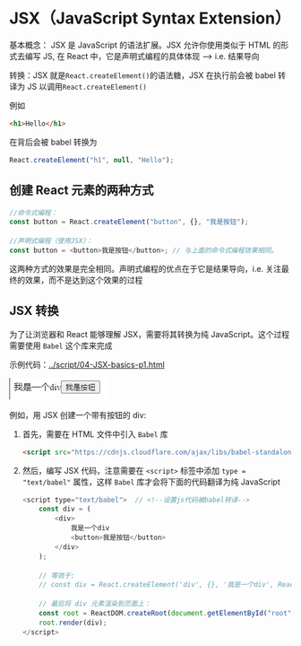 # JSX（JavaScript Syntax Extension）

基本概念： JSX 是 JavaScript 的语法扩展。JSX 允许你使用类似于 HTML 的形式去编写 JS, 在 React 中，它是声明式编程的具体体现 --> i.e. 结果导向

转换：JSX 就是`React.createElement()`的语法糖，JSX 在执行前会被 babel 转译为 JS 以调用`React.createElement() `

例如

```html
<h1>Hello</h1>
```

在背后会被 babel 转换为

```js
React.createElement("h1", null, "Hello");
```

## 创建 React 元素的两种方式

```js
//命令式编程：
const button = React.createElement("button", {}, "我是按钮");

//声明式编程（使用JSX）：
const button = <button>我是按钮</button>; // 与上面的命令式编程效果相同。
```

这两种方式的效果是完全相同。声明式编程的优点在于它是结果导向，i.e. 关注最终的效果，而不是达到这个效果的过程

## JSX 转换

为了让浏览器和 React 能够理解 JSX，需要将其转换为纯 JavaScript。这个过程需要使用 `Babel` 这个库来完成

示例代码：[../script/04-JSX-basics-p1.html](../script/04-JSX-basics-p1.html)

![](image/button.png)

例如，用 JSX 创建一个带有按钮的 div:

1. 首先，需要在 HTML 文件中引入 `Babel` 库

   ```html
   <script src="https://cdnjs.cloudflare.com/ajax/libs/babel-standalone/6.26.0/babel.min.  js"></script>
   ```

2. 然后，编写 JSX 代码，注意需要在 `<script>` 标签中添加 `type = "text/babel"` 属性，这样 `Babel` 库才会将下面的代码翻译为纯 JavaScript

   ```js
   <script type="text/babel">  // <!--设置js代码被babel转译-->
       const div = (
           <div>
               我是一个div
               <button>我是按钮</button>
           </div>
       );

       // 等效于:
       // const div = React.createElement('div', {}, '我是一个div', React.createElement    ('button',{}, '我是按钮'));

       // 最后将 div 元素渲染到页面上：
       const root = ReactDOM.createRoot(document.getElementById("root"));
       root.render(div);
   </script>
   ```
